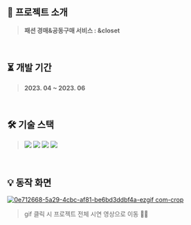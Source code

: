 ## 🤍 프로젝트 소개
> **패션 경매&공동구매 서비스 : &closet**
<br>

## ⏳ 개발 기간
> **2023. 04 ~ 2023. 06**
<br>

## 🛠 기술 스택
> <a href="https://www.java.com/ko/"><img src="https://img.shields.io/badge/Java-F58219?style=flat-square&logo=Java&logoColor=white"/></a>
<a href="https://spring.io/projects/spring-boot"><img src="https://img.shields.io/badge/SpringBoot-6AAE3D?style=flat-square&logo=SpringBoot&logoColor=white"/></a>
<a href="https://spring.io/projects/spring-data-jpa"><img src="https://img.shields.io/badge/Spring Data JPA-375582?style=flat-square&logo=&logoColor=white"/></a>
<a href="https://www.oracle.com/"><img src="https://img.shields.io/badge/Oracle-A374DB?style=flat-square&logo=Oracle&logoColor=white"/></a>
<br>

## 💡 동작 화면
<a href="https://drive.google.com/file/d/13WBKlRj1sCNKJDXosgSLLDFhQ68vvCdS/view?usp=drive_link">![0e712668-5a29-4cbc-af81-be6bd3ddbf4a-ezgif com-crop](https://github.com/yerimm99/closet/assets/86309538/14158e5c-9da3-47ed-8520-f9a7bba75f37)</a> 
> gif 클릭 시 프로젝트 전체 시연 영상으로 이동 🏃‍♀️
<br>
